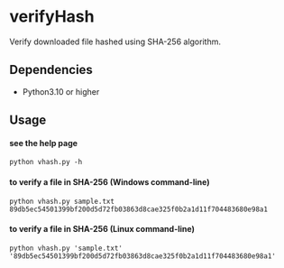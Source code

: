 # verifyHash
Verify downloaded file hashed using SHA-256 algorithm.

## Dependencies
- Python3.10 or higher

## Usage

#### see the help page
```
python vhash.py -h
```
#### to verify a file in SHA-256 (Windows command-line)
```
python vhash.py sample.txt 89db5ec54501399bf200d5d72fb03863d8cae325f0b2a1d11f704483680e98a1
```
#### to verify a file in SHA-256 (Linux command-line)
```
python vhash.py 'sample.txt' '89db5ec54501399bf200d5d72fb03863d8cae325f0b2a1d11f704483680e98a1'
```
